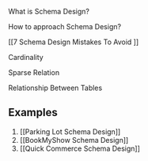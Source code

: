 What is Schema Design?

How to approach Schema Design? 

[[7 Schema Design Mistakes To Avoid ]]

Cardinality

Sparse Relation 

Relationship Between Tables 


## Examples

1. [[Parking Lot Schema Design]]
2. [[BookMyShow Schema Design]]
3. [[Quick Commerce Schema Design]]



